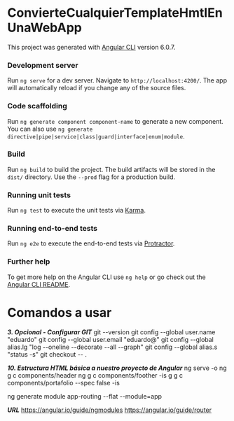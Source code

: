 # ConvierteCualquierTemplateHmtlEnUnaWebApp  
This project was generated with [Angular CLI](https://github.com/angular/angular-cli) version 6.0.7.  
### Development server  
Run `ng serve` for a dev server. Navigate to `http://localhost:4200/`. The app will automatically reload if you change any of the source files.  
### Code scaffolding  
Run `ng generate component component-name` to generate a new component. You can also use `ng generate directive|pipe|service|class|guard|interface|enum|module`.  
### Build  
Run `ng build` to build the project. The build artifacts will be stored in the `dist/` directory. Use the `--prod` flag for a production build.  
### Running unit tests  
Run `ng test` to execute the unit tests via [Karma](https://karma-runner.github.io).  
### Running end-to-end tests  
Run `ng e2e` to execute the end-to-end tests via [Protractor](http://www.protractortest.org/).  
### Further help  
To get more help on the Angular CLI use `ng help` or go check out the [Angular CLI README](https://github.com/angular/angular-cli/blob/master/README.md).  

# Comandos a usar  
***3. Opcional - Configurar GIT*** 
git --version
git config --global user.name "eduardo"
git config --global user.email "eduardo@"
git config --global alias.lg "log --oneline --decorate --all --graph"
git config --global alias.s "status -s"
git checkout  -- .

***10. Estructura HTML básica a nuestro proyecto de Angular***
ng serve -o
ng g c components/header
ng g c components/foother -is
g g c components/portafolio --spec false -is

ng generate module app-routing --flat --module=app

***URL***
https://angular.io/guide/ngmodules
https://angular.io/guide/router



